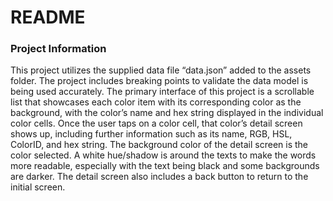 # README
### Project Information
This project utilizes the supplied data file “data.json” added to the assets folder. The project includes breaking points to validate the data model is being used accurately. The primary interface of this project is a scrollable list that showcases each color item with its corresponding color as the background, with the color’s name and hex string displayed in the individual color cells. Once the user taps on a color cell, that color’s detail screen shows up, including further information such as its name, RGB, HSL, ColorID, and hex string. The background color of the detail screen is the color selected. A white hue/shadow is around the texts to make the words more readable, especially with the text being black and some backgrounds are darker. The detail screen also includes a back button to return to the initial screen.